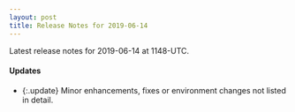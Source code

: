 ```yaml
---
layout: post
title: Release Notes for 2019-06-14
---
```


Latest release notes for 2019-06-14 at 1148-UTC.

<div class='updates' markdown='1'>

#### Updates

- {:.update} Minor enhancements, fixes or environment changes not listed in detail.

</div>


